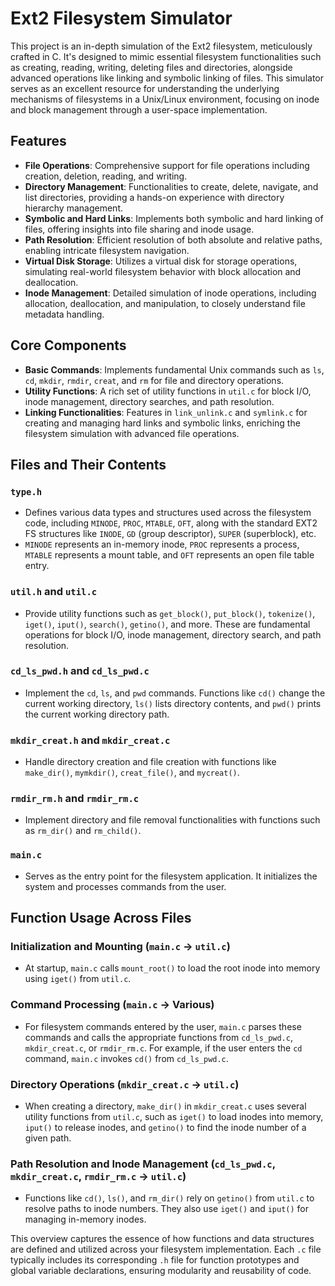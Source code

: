 # Ext2 Filesystem Simulator

This project is an in-depth simulation of the Ext2 filesystem, meticulously crafted in C. It's designed to mimic essential filesystem functionalities such as creating, reading, writing, deleting files and directories, alongside advanced operations like linking and symbolic linking of files. This simulator serves as an excellent resource for understanding the underlying mechanisms of filesystems in a Unix/Linux environment, focusing on inode and block management through a user-space implementation.

## Features

- **File Operations**: Comprehensive support for file operations including creation, deletion, reading, and writing.
- **Directory Management**: Functionalities to create, delete, navigate, and list directories, providing a hands-on experience with directory hierarchy management.
- **Symbolic and Hard Links**: Implements both symbolic and hard linking of files, offering insights into file sharing and inode usage.
- **Path Resolution**: Efficient resolution of both absolute and relative paths, enabling intricate filesystem navigation.
- **Virtual Disk Storage**: Utilizes a virtual disk for storage operations, simulating real-world filesystem behavior with block allocation and deallocation.
- **Inode Management**: Detailed simulation of inode operations, including allocation, deallocation, and manipulation, to closely understand file metadata handling.

## Core Components

- **Basic Commands**: Implements fundamental Unix commands such as `ls`, `cd`, `mkdir`, `rmdir`, `creat`, and `rm` for file and directory operations.
- **Utility Functions**: A rich set of utility functions in `util.c` for block I/O, inode management, directory searches, and path resolution.
- **Linking Functionalities**: Features in `link_unlink.c` and `symlink.c` for creating and managing hard links and symbolic links, enriching the filesystem simulation with advanced file operations.

## Files and Their Contents

### `type.h`
- Defines various data types and structures used across the filesystem code, including `MINODE`, `PROC`, `MTABLE`, `OFT`, along with the standard EXT2 FS structures like `INODE`, `GD` (group descriptor), `SUPER` (superblock), etc.
- `MINODE` represents an in-memory inode, `PROC` represents a process, `MTABLE` represents a mount table, and `OFT` represents an open file table entry.

### `util.h` and `util.c`
- Provide utility functions such as `get_block()`, `put_block()`, `tokenize()`, `iget()`, `iput()`, `search()`, `getino()`, and more. These are fundamental operations for block I/O, inode management, directory search, and path resolution.

### `cd_ls_pwd.h` and `cd_ls_pwd.c`
- Implement the `cd`, `ls`, and `pwd` commands. Functions like `cd()` change the current working directory, `ls()` lists directory contents, and `pwd()` prints the current working directory path.

### `mkdir_creat.h` and `mkdir_creat.c`
- Handle directory creation and file creation with functions like `make_dir()`, `mymkdir()`, `creat_file()`, and `mycreat()`.

### `rmdir_rm.h` and `rmdir_rm.c`
- Implement directory and file removal functionalities with functions such as `rm_dir()` and `rm_child()`.

### `main.c`
- Serves as the entry point for the filesystem application. It initializes the system and processes commands from the user.

## Function Usage Across Files

### Initialization and Mounting (`main.c` → `util.c`)
- At startup, `main.c` calls `mount_root()` to load the root inode into memory using `iget()` from `util.c`.

### Command Processing (`main.c` → Various)
- For filesystem commands entered by the user, `main.c` parses these commands and calls the appropriate functions from `cd_ls_pwd.c`, `mkdir_creat.c`, or `rmdir_rm.c`. For example, if the user enters the `cd` command, `main.c` invokes `cd()` from `cd_ls_pwd.c`.

### Directory Operations (`mkdir_creat.c` → `util.c`)
- When creating a directory, `make_dir()` in `mkdir_creat.c` uses several utility functions from `util.c`, such as `iget()` to load inodes into memory, `iput()` to release inodes, and `getino()` to find the inode number of a given path.

### Path Resolution and Inode Management (`cd_ls_pwd.c`, `mkdir_creat.c`, `rmdir_rm.c` → `util.c`)
- Functions like `cd()`, `ls()`, and `rm_dir()` rely on `getino()` from `util.c` to resolve paths to inode numbers. They also use `iget()` and `iput()` for managing in-memory inodes.

This overview captures the essence of how functions and data structures are defined and utilized across your filesystem implementation. Each `.c` file typically includes its corresponding `.h` file for function prototypes and global variable declarations, ensuring modularity and reusability of code.